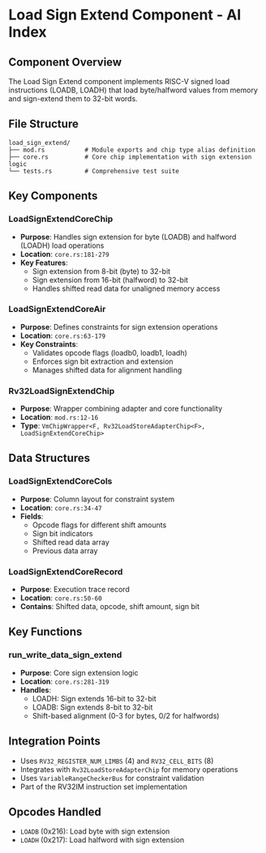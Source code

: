 # Load Sign Extend Component - AI Index

## Component Overview
The Load Sign Extend component implements RISC-V signed load instructions (LOADB, LOADH) that load byte/halfword values from memory and sign-extend them to 32-bit words.

## File Structure
```
load_sign_extend/
├── mod.rs           # Module exports and chip type alias definition
├── core.rs          # Core chip implementation with sign extension logic
└── tests.rs         # Comprehensive test suite
```

## Key Components

### LoadSignExtendCoreChip
- **Purpose**: Handles sign extension for byte (LOADB) and halfword (LOADH) load operations
- **Location**: `core.rs:181-279`
- **Key Features**:
  - Sign extension from 8-bit (byte) to 32-bit
  - Sign extension from 16-bit (halfword) to 32-bit
  - Handles shifted read data for unaligned memory access

### LoadSignExtendCoreAir
- **Purpose**: Defines constraints for sign extension operations
- **Location**: `core.rs:63-179`
- **Key Constraints**:
  - Validates opcode flags (loadb0, loadb1, loadh)
  - Enforces sign bit extraction and extension
  - Manages shifted data for alignment handling

### Rv32LoadSignExtendChip
- **Purpose**: Wrapper combining adapter and core functionality
- **Location**: `mod.rs:12-16`
- **Type**: `VmChipWrapper<F, Rv32LoadStoreAdapterChip<F>, LoadSignExtendCoreChip>`

## Data Structures

### LoadSignExtendCoreCols
- **Purpose**: Column layout for constraint system
- **Location**: `core.rs:34-47`
- **Fields**:
  - Opcode flags for different shift amounts
  - Sign bit indicators
  - Shifted read data array
  - Previous data array

### LoadSignExtendCoreRecord
- **Purpose**: Execution trace record
- **Location**: `core.rs:50-60`
- **Contains**: Shifted data, opcode, shift amount, sign bit

## Key Functions

### run_write_data_sign_extend
- **Purpose**: Core sign extension logic
- **Location**: `core.rs:281-319`
- **Handles**:
  - LOADH: Sign extends 16-bit to 32-bit
  - LOADB: Sign extends 8-bit to 32-bit
  - Shift-based alignment (0-3 for bytes, 0/2 for halfwords)

## Integration Points
- Uses `RV32_REGISTER_NUM_LIMBS` (4) and `RV32_CELL_BITS` (8)
- Integrates with `Rv32LoadStoreAdapterChip` for memory operations
- Uses `VariableRangeCheckerBus` for constraint validation
- Part of the RV32IM instruction set implementation

## Opcodes Handled
- `LOADB` (0x216): Load byte with sign extension
- `LOADH` (0x217): Load halfword with sign extension
